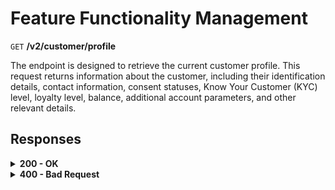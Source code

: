 # Feature Functionality Management

`GET` **/v2/customer/profile**

The endpoint is designed to retrieve the current customer profile. This request returns information about the customer, including their identification details, contact information, consent statuses, Know Your Customer (KYC) level, loyalty level, balance, additional account parameters, and other relevant details.

## Responses

<details>
<summary><strong>200 - OK</strong></summary>
  
If a user's field with information is not filled (meaning it has a NULL value), then in the response to a GET request to the /v2/customer/profile endpoint, the value of this field will not be included in the response body.
  
**Media type:** `application/json`


- **email**: string
  - Customer's email address.
  
- **confirmedEmail**: boolean
  - Confirmation status of the email.
  - **Default**: true
  
- **phone**: string
  - Customer's phone number.
  
- **firstName**: string
  - Customer's first name.
  
- **lastName**: string
  - Customer's last name.
  
- **primaryCurrency**: string
  - Main currency.
  
- **residenceCountry**: string
  - Country of residence for the customer.
  
- **residenceState**: string
  - Customer's residence state.
  
- **residenceCity**: string
  - Customer's residence city.
  
- **residenceStreet**: string
  - Customer's residence street.
  
- **residenceZipCode**: string
  - Customer's residence postal code.
  
- **pushEnabled**: boolean
  - Whether push notifications are enabled.
  - **Default**: true
  
- **enabled2FA**: boolean
  - Whether two-factor authentication is enabled.
  - **Default**: true
  
- **dateOfBirth**: string<date-time>
  - Date of birth for the customer.
  - **Match pattern**: `YYYY-MM-DDThh:mm:ss<TZDSuffix>`
  
- **veroId**: string
  - Customer's identifier in the Vero system.

  
**Responses example**
```json
 {
  "email": "test@gmail.com",
  "confirmedEmail": false,
  "phone": "447871236669",
  "firstName": "Anna",
  "lastName": "Schmidt",
  "primaryCurrency": "EUR",
  "residenceCountry": "DE",
  "residenceCity": "Munich",
  "residenceStreet": "Examplestrasse",
  "residenceZipCode": "12345",
  "pushEnabled": true,
  "enabled2FA": false,
  "dateOfBirth": "1990-05-20T00:00:00",
  "veroId": "423db895-a10d-4114-a457-ad9291ea34cb"
}
```
</details>

<details>
<summary><strong>400 - Bad Request</strong></summary>

The response status code indicates that the requested page was not found on the server.
  
**Media type:** `application/json`

  
- **message:** string
  - Message displayed to the user.
  
- **field:** string
  - Specifies the field in the request that caused the error.
  
- **errorId:** integer
  - Identifier of the error.
  
- **systemId:** string
  - Identifier of the component.
  
- **originalMessage:** string
  - The original error message.
  
- **errorStackTrace:** string
  - The place where the error occurred in the code.
  
- **data:** object
  - Additional data related to the error, structured as key-value pairs.
    - **additionalProp1:** object
    - **additionalProp2:** object
    - **additionalProp3:** object
  
- **error:** string
  - Identifier of the error.

    
**Responses example**

```json
{
  "error": "COMMON",
  "errorId": 0,
  "message": "Sorry for inconvenience. We're fixing the issue. If you have urgent questions, contact support",
  "systemId": "core"
}
```

